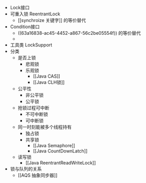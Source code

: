 - Lock接口
- 可重入锁 ReentrantLock
	- [[synchroize 关键字]] 的等价替代
- Condition接口
	- ((63a16838-ac45-4452-a867-56c2be05554f)) 的等价替代
	-
- 工具类 LockSupport
- 分类
	- 是否上锁
		- 悲观锁
		- 乐观锁
			- [[Java CAS]]
			- [[Java CLH锁]]
	- 公平性
		- 非公平锁
		- 公平锁
	- 抢锁过程可中断
		- 不可中断锁
		- 可中断锁
	- 同一时刻能被多个线程持有
		- 独占锁
		- 共享锁
			- [[Java Semaphore]]
			- [[Java CountDownLatch]]
	- 读写锁
		- [[Java ReentrantReadWriteLock]]
- 锁与队列的关系
	- [[AQS 抽象同步器]]